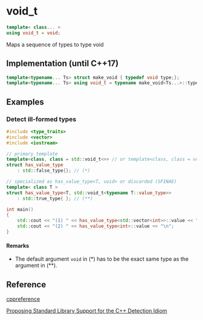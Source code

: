 # void_t

```c++
template< class... >
using void_t = void;
```

Maps a sequence of types to type void

## Implementation (until C++17)

```c++
template<typename... Ts> struct make_void { typedef void type;};
template<typename... Ts> using void_t = typename make_void<Ts...>::type;
```

## Examples

### Detect ill-formed types 

```c++
#include <type_traits>
#include <vector>
#include <iostream>

// primary template
template<class, class = std::void_t<>> // or template<class, class = void>
struct has_value_type 
    : std::false_type{}; // (*)

// specialized as has_value_type<T, void> or discarded (SFINAE)
template< class T >
struct has_value_type<T, std::void_t<typename T::value_type>> 
    : std::true_type{ }; // (**)

int main()
{
    std::cout << "(1) " << has_value_type<std::vector<int>>::value << "\n";
    std::cout << "(2) " << has_value_type<int>::value << "\n";
}
```

#### Remarks

- The default argument `void` in (*) has to be the exact same type as the argument in (**).

## Reference

[cppreference](https://en.cppreference.com/w/cpp/types/void_t)

[Proposing Standard Library Support for the C++ Detection Idiom](http://www.open-std.org/jtc1/sc22/wg21/docs/papers/2015/n4436.pdf)
